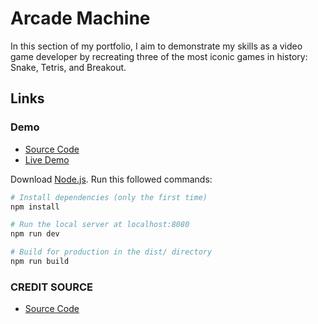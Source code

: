 # Arcade Machine

In this section of my portfolio, I aim to demonstrate my skills as a video game developer by recreating three of the most iconic games in history: Snake, Tetris, and Breakout.

## Links

### Demo 
- [Source Code](https://github.com/Rivalakmalll/arcade-machine-master)
- [Live Demo](arcade-machines.netlify.app)


Download [Node.js](https://nodejs.org/en/download/).
Run this followed commands:

``` bash
# Install dependencies (only the first time)
npm install

# Run the local server at localhost:8080
npm run dev

# Build for production in the dist/ directory
npm run build
```

### CREDIT SOURCE
- [Source Code](https://github.com/jrefusta/joan-portfolio?tab=readme-ov-file)
